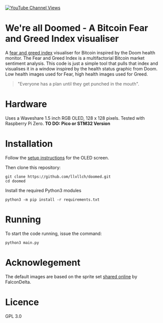 [![YouTube Channel Views](https://img.shields.io/youtube/channel/views/UCz5BOU9J9pB_O0B8-rDjCWQ?label=YouTube&style=social)](https://www.youtube.com/channel/UCz5BOU9J9pB_O0B8-rDjCWQ)

# We're all Doomed - A Bitcoin Fear and Greed Index visualiser
A [fear and greed index](https://alternative.me/crypto/fear-and-greed-index/visualiser) visualiser for Bitcoin inspired by the Doom health monitor. The Fear and Greed Index is a multifactorial Bitcoin market sentiment analysis. This code is just a simple tool that pulls that index and visualises it in a window inspired by the health status graphic from Doom. Low health images used for Fear, high health images used for Greed. 

> "Everyone has a plan until they get punched in the mouth".

# Hardware

Uses a Waveshare 1.5 inch RGB OLED, 128 x 128 pixels. Tested with Raspberry Pi Zero. **TO DO: Pico or STM32 Version**

# Installation

Follow the [setup instructions](https://www.waveshare.com/wiki/File:1.5inch_OLED_Module_User_Manual_EN.pdf) for the OLED screen. 

Then clone this repository:

    git clone https://github.com/llvllch/doomed.git
    cd doomed

Install the required Python3 modules
```
python3 -m pip install -r requirements.txt
```

# Running

To start the code running, issue the command: 

    python3 main.py

# Acknowlegement

The default images are based on the sprite set [shared online](https://spritedatabase.net/display.php?object=549) by FalconDelta.

# Licence

GPL 3.0
